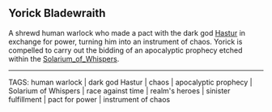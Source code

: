 ## Yorick Bladewraith

A shrewd human warlock who made a pact with the dark god [Hastur](Hastur.md) in exchange for power, turning him into an instrument of chaos. Yorick is compelled to carry out the bidding of an apocalyptic prophecy etched within the [Solarium_of_Whispers](../Places/Solarium_of_Whispers.md).


---
TAGS: human warlock | dark god Hastur | chaos | apocalyptic prophecy | Solarium of Whispers | race against time | realm's heroes | sinister fulfillment | pact for power | instrument of chaos

